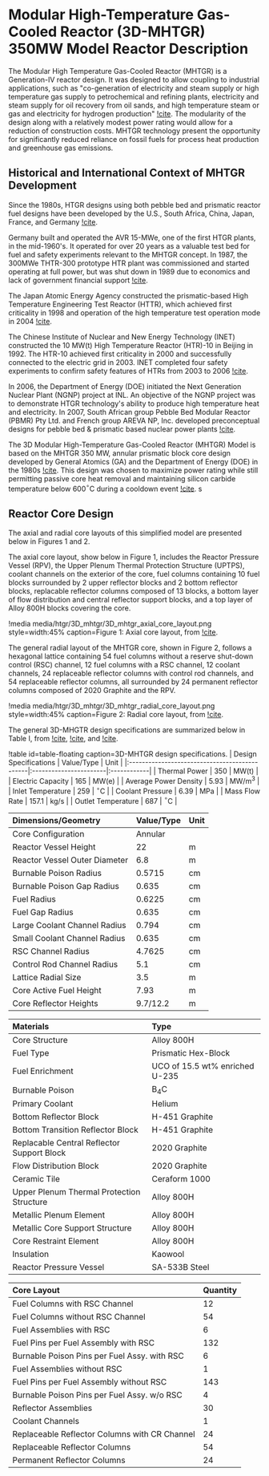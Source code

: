 # Modular High-Temperature Gas-Cooled Reactor (3D-MHTGR) 350MW Model Reactor Description

The Modular High Temperature Gas-Cooled Reactor (MHTGR) is a Generation-IV reactor design. It was designed to allow coupling to industrial applications, such as "co-generation of electricity and steam supply or high temperature gas supply to petrochemical and refining plants, electricity and steam supply for oil recovery from oil sands, and high temperature steam or gas and electricity for hydrogen production" [!cite](osti_1149009). The modularity of the design along with a relatively modest power rating would allow for a reduction of construction costs. MHTGR technology present the opportunity for significantly reduced reliance on fossil fuels for process heat production and greenhouse gas emissions.

## Historical and International Context of MHTGR Development

Since the 1980s, HTGR designs using both pebble bed and prismatic reactor fuel designs have been developed by the U.S., South Africa, China, Japan, France, and Germany [!cite](osti_1149009).

Germany built and operated the AVR 15-MWe, one of the first HTGR plants, in the mid-1960's. It operated for over 20 years as a valuable test bed for fuel and safety experiments relevant to the MHTGR concept. In 1987, the 300MWe THTR-300 prototype HTR plant was commissioned and started operating at full power, but was shut down in 1989 due to economics and lack of government financial support [!cite](status_of_HTGR_dev_design).

The Japan Atomic Energy Agency constructed the prismatic-based High Temperature Engineering Test Reactor (HTTR), which achieved first criticality in 1998 and operation of the high temperature test operation mode in 2004 [!cite](osti_1149009).

The Chinese Institute of Nuclear and New Energy Technology (INET) constructed the 10 MW(t) High Temperature Reactor (HTR)-10 in Beijing in 1992. The HTR-10 achieved first criticality in 2000 and successfully connected to the electric grid in 2003. INET completed four safety experiments to confirm safety features of HTRs from 2003 to 2006 [!cite](osti_1149009).

In 2006, the Department of Energy (DOE) initiated the Next Generation Nuclear Plant (NGNP) project at INL. An objective of the NGNP project was to demonstrate HTGR technology's ability to produce high temperature heat and electricity. In 2007, South African group Pebble Bed Modular Reactor (PBMR) Pty Ltd. and French group AREVA NP, Inc. developed preconceptual designs for pebble bed & prismatic based nuclear power plants [!cite](osti_1149009).

The 3D Modular High-Temperature Gas-Cooled Reactor (MHTGR) Model is based on the MHTGR 350 MW, annular prismatic block core design developed by General Atomics (GA) and the Department of Energy (DOE) in the 1980s [!cite](NEYLAN198899). This design was chosen to maximize power rating while still permitting passive core heat removal and maintaining silicon carbide temperature below 600$^{\circ}$C during a cooldown event [!cite](osti_1832146).
    s
## Reactor Core Design

The axial and radial core layouts of this simplified model are presented below in Figures 1 and 2.

The axial core layout, show below in Figure 1, includes the Reactor Pressure Vessel (RPV), the Upper Plenum Thermal Protection Structure (UPTPS), coolant channels on the exterior of the core, fuel columns containing 10 fuel blocks surrounded by 2 upper reflector blocks and 2 bottom reflector blocks, replacable reflector columns composed of 13 blocks, a bottom layer of flow distribution and central reflector support blocks, and a top layer of Alloy 800H blocks covering the core.

!media media/htgr/3D_mhtgr/3D_mhtgr_axial_core_layout.png
    style=width:45%
    caption=Figure 1: Axial core layout, from [!cite](osti_1129932).

The general radial layout of the MHTGR core, shown in Figure 2, follows a hexagonal lattice containing 54 fuel columns without a reserve shut-down control (RSC) channel, 12 fuel columns with a RSC channel, 12 coolant channels, 24 replaceable reflector columns with control rod channels, and 54 replaceable reflector columns, all surrounded by 24 permanent reflector columns composed of 2020 Graphite and the RPV.

!media media/htgr/3D_mhtgr/3D_mhtgr_radial_core_layout.png
    style=width:45%
    caption=Figure 2: Radial core layout, from [!cite](osti_1129932).

The general 3D-MHGTR design specifications are summarized below in Table I, from [!cite](osti_1832146), [!cite](osti_1129932), and [!cite](mhtgr_benchmark).

!table id=table-floating caption=3D-MHTGR design specifications.
| Design Specifications                         | Value/Type             | Unit        |
|:----------------------------------------------|:-----------------------|:------------|
| Thermal Power                                 | 350                    | MW(t)       |
| Electric Capacity                             | 165                    | MW(e)       |
| Average Power Density                         | 5.93                   | MW/m$^{3}$  |
| Inlet Temperature                             | 259                    | $^{\circ}$C |
| Coolant Pressure                              | 6.39                   | MPa         |
| Mass Flow Rate                                | 157.1                  | kg/s        |
| Outlet Temperature                            | 687                    | $^{\circ}$C |

| Dimensions/Geometry                           | Value/Type             | Unit        |
|:----------------------------------------------|:-----------------------|:------------|
| Core Configuration                            | Annular                |             |
| Reactor Vessel Height                         | 22                     | m           |
| Reactor Vessel Outer Diameter                 | 6.8                    | m           |
| Burnable Poison Radius                        | 0.5715                 | cm          |
| Burnable Poison Gap Radius                    | 0.635                  | cm          |
| Fuel Radius                                   | 0.6225                 | cm          |
| Fuel Gap Radius                               | 0.635                  | cm          |
| Large Coolant Channel Radius                  | 0.794                  | cm          |
| Small Coolant Channel Radius                  | 0.635                  | cm          |
| RSC Channel Radius                            | 4.7625                 | cm          |
| Control Rod Channel Radius                    | 5.1                    | cm          |
| Lattice Radial Size                           | 3.5                    | m           |
| Core Active Fuel Height                       | 7.93                   | m           |
| Core Reflector Heights                        | 9.7/12.2               | m           |

| Materials                                     | Type                                 |
|:----------------------------------------------|:-------------------------------------|
| Core Structure                                | Alloy 800H                           |
| Fuel Type                                     | Prismatic Hex-Block                  |
| Fuel Enrichment                               | UCO of 15.5 wt% enriched U-235       |
| Burnable Poison                               | B${_4}$C                             |
| Primary Coolant                               | Helium                               |
| Bottom Reflector Block                        | H-451 Graphite                       |
| Bottom Transition Reflector Block             | H-451 Graphite                       |
| Replacable Central Reflector Support Block    | 2020 Graphite                        |
| Flow Distribution Block                       | 2020 Graphite                        |
| Ceramic Tile                                  | Ceraform 1000                        |
| Upper Plenum Thermal Protection Structure     | Alloy 800H                           |
| Metallic Plenum Element                       | Alloy 800H                           |
| Metallic Core Support Structure               | Alloy 800H                           |
| Core Restraint Element                        | Alloy 800H                           |
| Insulation                                    | Kaowool                              |
| Reactor Pressure Vessel                       | SA-533B Steel                        |

| Core Layout                                   | Quantity                             |
|:----------------------------------------------|:-------------------------------------|
| Fuel Columns with RSC Channel                 | 12                                   |
| Fuel Columns without RSC Channel              | 54                                   |
| Fuel Assemblies with RSC                      | 6                                    |
| Fuel Pins per Fuel Assembly with RSC          | 132                                  |
| Burnable Poison Pins per Fuel Assy. with RSC  | 6                                    |
| Fuel Assemblies without RSC                   | 1                                    |
| Fuel Pins per Fuel Assembly without RSC       | 143                                  |
| Burnable Poison Pins per Fuel Assy. w/o RSC   | 4                                    |
| Reflector Assemblies                          | 30                                   |
| Coolant Channels                              | 1                                    |
| Replaceable Reflector Columns with CR Channel | 24                                   |
| Replaceable Reflector Columns                 | 54                                   |
| Permanent Reflector Columns                   | 24                                   |
